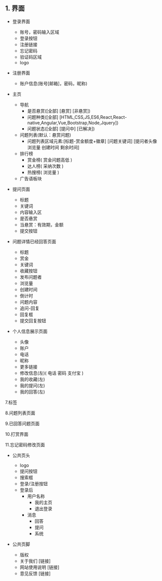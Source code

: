 ## 1. 界面

  * 登录界面

    * 账号，密码输入区域
    * 登录按钮
    * 注册链接
    * 忘记密码
    * 验证码区域
    * logo    


  * 注册界面

    * 账户信息(账号[邮箱]，密码，昵称)


  * 主页

    * 导航  
      * 是否悬赏([全部] [悬赏] [非悬赏])
      * 问题种类([全部] [HTML,CSS,JS,ES6,React,React-native,Angular,Vue,Bootstrap,Node,Jquery])
      * 问题状态([全部] [提问中] [已解决])
    * 问题列表(默认：悬赏问题)  
      * 问题列表区域元素:[标题-赏金额度+徽章] [问题关键词] [提问者头像 浏览量 创建时间 剩余时间]
    * 排行榜
      * 赏金榜( 赏金问题高低 )
      * 达人榜( 采纳次数 )
      * 热搜榜( 浏览量 )
    * 广告语板块


  * 提问页面
    * 标题
    * 关键词
    * 内容输入区
    * 是否悬赏
    * 当悬赏：有效期，金额
    * 提交按钮


  * 问题详情已经回答页面
    * 标题
    * 赏金
    * 关键词
    * 收藏按钮
    * 发布问题者
    * 浏览量
    * 创建时间
    * 倒计时
    * 问题内容
    * 追问-回复
    * 回复框
    * 提交回复按钮

  * 个人信息展示页面
    * 头像
    * 账户
    * 电话
    * 昵称
    * 更多链接
    * 修改信息(左)( 电话 密码 支付宝 )
    * 我的收藏(左)
    * 我的提问(左)
    * 我的回答(左)

  7.标签

  8.问题列表页面

  9.已回答问题页面

  10.打赏界面

  11.忘记密码修改页面

  * 公共页头
    * logo
    * 提问按钮
    * 搜索框
    * 登录/注册按钮
    * 登录后
      * 用户名称
        * 我的主页
        * 退出登录
      * 消息
        * 回答
        * 提问
        * 系统

  * 公共页脚
    * 版权
    * 关于我们 [链接]
    * 网站使用说明 [链接]
    * 意见反馈 [链接]
